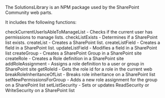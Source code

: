 ﻿The SolutionsLibrary is an NPM package used by the SharePoint Community web parts.

It includes the following functions:

checkCurrentUserIsAbleToManageList - Checks if the current user has permissions to manage lists.
checkListExists - Determines if a SharePoint list exists.
createList - Creates a SharePoint list.
createListField - Creates a field in a SharePoint list.
updateListField - Modifies a field in a SharePoint list
createGroup - Creates a SharePoint Group in a SharePoint site
createRole - Creates a Role definition in a SharePoint site
addRoleAssignment - Assigns a role definition to a user or group in SharePoint site
getRoleId - Gets the role id for a role in the current web
breakRoleInheritanceOfList - Breaks role inheritance on a SharePoint list
setNewPermissionsForGroup -  Adds a new role assignment for the group on a SharePoint list
setListSecurity - Sets or updates ReadSecurity or WriteSecurity on a SharePoint list
